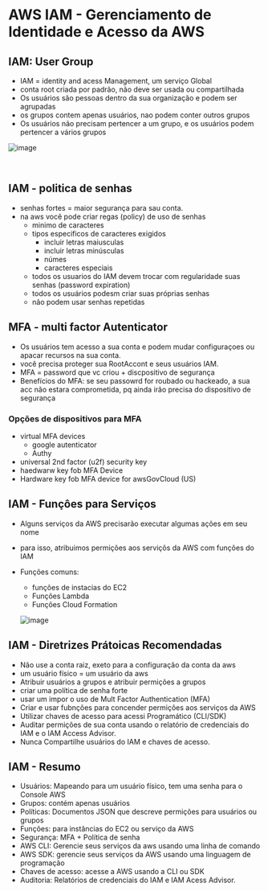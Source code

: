 # AWS IAM - Gerenciamento de Identidade e Acesso da AWS 

## IAM: User Group
- IAM = identity and acess Management, um serviço Global
- conta root criada por padrão, não deve ser usada ou compartilhada
- Os usuários são pessoas dentro da sua organização e podem ser agrupadas
- os grupos contem apenas usuários, nao podem conter outros grupos
- Os usuários não precisam pertencer a um grupo, e os usuários podem pertencer a vários grupos

![image](https://github.com/user-attachments/assets/d9ec3b31-526d-4c19-94a4-4d36bac8f29e)

<br>

## IAM - politica de senhas
- senhas fortes = maior segurança para sau conta.
- na aws você pode criar regas (policy) de uso de senhas
  - minimo de caracteres
  - tipos especificos de caracteres exigidos
    - incluir letras maiusculas
    - incluir letras minúsculas
    - númes
    - caracteres especiais
  - todos os usuarios do IAM devem trocar com regularidade suas senhas (password expiration)
  - todos os usuários podesm criar suas próprias senhas
  - não podem usar senhas repetidas
 
## MFA - multi factor Autenticator
- Os usuários tem acesso a sua conta e podem mudar configuraçoes ou apacar recursos na sua conta.
- você precisa proteger sua RootAccont e seus usuários IAM.
- MFA = password que vc criou + discpositivo de segurança
- Benefícios do MFA: se seu passowrd  for roubado ou hackeado, a sua acc não estara comprometida, pq ainda irão precisa do dispositivo de segurança

### Opções de dispositivos para MFA
- virtual MFA devices
    - google autenticator
    - Authy
- universal 2nd factor (u2f) security key
- haedwarw key fob MFA Device
- Hardware key fob MFA device for awsGovCloud (US)


## IAM - Funçôes para Serviços
- Alguns serviços da AWS precisarão executar algumas ações em seu nome
- para isso, atribuimos permições aos serviçõs da AWS com funções do IAM
- Funções comuns:
  - funções de instacias do EC2
  - Funções Lambda
  - Funções Cloud Formation
    
  ![image](https://github.com/user-attachments/assets/3dd49627-a637-4445-9d12-05fe3a58ea7d)


## IAM -  Diretrizes Prátoicas Recomendadas
- Não use a conta raiz, exeto para a configuração da conta da aws
- um usuário físico = um usuário da aws
- Atribuir usuários a grupos e atribuir permições a grupos
- criar uma política de senha forte
- usar um impor o uso de Mult Factor Authentication (MFA)
- Criar e usar fubnções para concender permições aos serviços da AWS
- Utilizar chaves de acesso para acessi Programático (CLI/SDK)
- Auditar permições de sua conta usando o relatório de credenciais do IAM e o IAM Access Advisor.
- Nunca Compartilhe usuários do IAM e chaves de acesso.


## IAM - Resumo 
- Usuários: Mapeando para um usuário físico, tem uma senha para o Console AWS
- Grupos: contém apenas usuários
- Políticas: Documentos JSON que descreve permições para usuários ou grupos
- Funções: para instâncias do EC2 ou serviço da AWS
- Segurança: MFA + Política de senha
- AWS CLI: Gerencie seus serviços da aws usando uma linha de comando
- AWS SDK:  gerencie seus serviços da AWS usando uma linguagem de programação
- Chaves de acesso: acesse a AWS usando a CLI ou SDK
- Auditoria: Relatórios de credenciais do IAM e IAM Acess Advisor.
